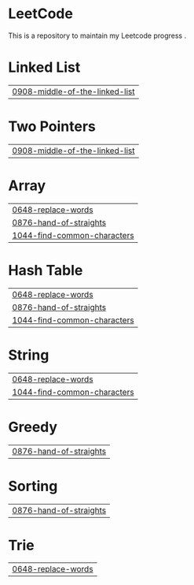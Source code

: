 # LeetCode
This is a repository to maintain my Leetcode progress .


# Linked List
|  |
| ------- |
| [0908-middle-of-the-linked-list](https://github.com/Luck-shya/LeetCode/tree/master/0908-middle-of-the-linked-list) |
# Two Pointers
|  |
| ------- |
| [0908-middle-of-the-linked-list](https://github.com/Luck-shya/LeetCode/tree/master/0908-middle-of-the-linked-list) |
# Array
|  |
| ------- |
| [0648-replace-words](https://github.com/Luck-shya/LeetCode/tree/master/0648-replace-words) |
| [0876-hand-of-straights](https://github.com/Luck-shya/LeetCode/tree/master/0876-hand-of-straights) |
| [1044-find-common-characters](https://github.com/Luck-shya/LeetCode/tree/master/1044-find-common-characters) |
# Hash Table
|  |
| ------- |
| [0648-replace-words](https://github.com/Luck-shya/LeetCode/tree/master/0648-replace-words) |
| [0876-hand-of-straights](https://github.com/Luck-shya/LeetCode/tree/master/0876-hand-of-straights) |
| [1044-find-common-characters](https://github.com/Luck-shya/LeetCode/tree/master/1044-find-common-characters) |
# String
|  |
| ------- |
| [0648-replace-words](https://github.com/Luck-shya/LeetCode/tree/master/0648-replace-words) |
| [1044-find-common-characters](https://github.com/Luck-shya/LeetCode/tree/master/1044-find-common-characters) |
# Greedy
|  |
| ------- |
| [0876-hand-of-straights](https://github.com/Luck-shya/LeetCode/tree/master/0876-hand-of-straights) |
# Sorting
|  |
| ------- |
| [0876-hand-of-straights](https://github.com/Luck-shya/LeetCode/tree/master/0876-hand-of-straights) |
# Trie
|  |
| ------- |
| [0648-replace-words](https://github.com/Luck-shya/LeetCode/tree/master/0648-replace-words) |